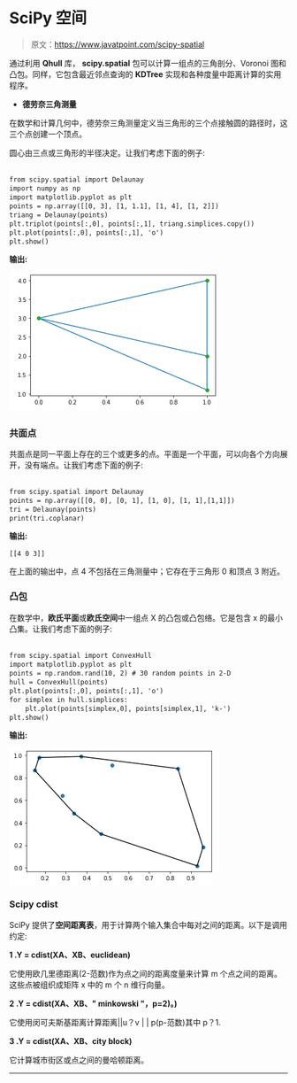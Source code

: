 # SciPy 空间

> 原文：<https://www.javatpoint.com/scipy-spatial>

通过利用 **Qhull** 库， **scipy.spatial** 包可以计算一组点的三角剖分、Voronoi 图和凸包。同样，它包含最近邻点查询的 **KDTree** 实现和各种度量中距离计算的实用程序。

*   **德劳奈三角测量**

在数学和计算几何中，德劳奈三角测量定义当三角形的三个点接触圆的路径时，这三个点创建一个顶点。

圆心由三点或三角形的半径决定。让我们考虑下面的例子:

```

from scipy.spatial import Delaunay
import numpy as np
import matplotlib.pyplot as plt
points = np.array([[0, 3], [1, 1.1], [1, 4], [1, 2]])
triang = Delaunay(points)
plt.triplot(points[:,0], points[:,1], triang.simplices.copy())
plt.plot(points[:,0], points[:,1], 'o')
plt.show()

```

**输出:**

![SciPy Spatial](img/1b53b09d54c24e3678d1b83edb45d250.png)

### 共面点

共面点是同一平面上存在的三个或更多的点。平面是一个平面，可以向各个方向展开，没有端点。让我们考虑下面的例子:

```

from scipy.spatial import Delaunay
points = np.array([[0, 0], [0, 1], [1, 0], [1, 1],[1,1]])
tri = Delaunay(points)
print(tri.coplanar)

```

**输出:**

```
[[4 0 3]]

```

在上面的输出中，点 4 不包括在三角测量中；它存在于三角形 0 和顶点 3 附近。

### 凸包

在数学中，**欧氏平面**或**欧氏空间**中一组点 X 的凸包或凸包络。它是包含 x 的最小凸集。让我们考虑下面的例子:

```

from scipy.spatial import ConvexHull
import matplotlib.pyplot as plt
points = np.random.rand(10, 2) # 30 random points in 2-D
hull = ConvexHull(points)
plt.plot(points[:,0], points[:,1], 'o')
for simplex in hull.simplices:
    plt.plot(points[simplex,0], points[simplex,1], 'k-')
plt.show()	

```

**输出:**

![SciPy Spatial](img/fcbd05a6edff5e943777fad7a4d81d23.png)

### Scipy cdist

SciPy 提供了**空间距离表**，用于计算两个输入集合中每对之间的距离。以下是调用约定:

**1 .Y = cdist(XA、XB、euclidean)**

它使用欧几里德距离(2-范数)作为点之间的距离度量来计算 m 个点之间的距离。这些点被组织成矩阵 x 中的 m 个 n 维行向量。

**2 .Y = cdist(XA、XB、" minkowski "，p=2)。)**

它使用闵可夫斯基距离计算距离||u？v | | p(p-范数)其中 p？1.

**3 .Y = cdist(XA、XB、city block)**

它计算城市街区或点之间的曼哈顿距离。

* * *